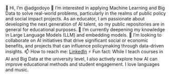 👋 Hi, I’m @adgodoyo
👀 I’m interested in applying Machine Learning and Big Data to solve real-world problems, particularly in the realms of public policy and social impact projects. As an educator, I am passionate about developing the next generation of AI talent, so my public repositories are in general for educational purposes.
🌱 I’m currently deepening my knowledge in Large Language Models (LLM) and embedding models.
💞️ I’m looking to collaborate on AI initiatives that drive significant social or economic benefits, and projects that can influence policymaking through data-driven insights.
📫 How to reach me: [LinkedIn](https://www.linkedin.com/in/adgodoyo/)
⚡ Fun fact: While I teach courses in AI and Big Data at the university level, I also actively explore how AI can improve educational methods and student engagement. I love languages and music.

<!---
adgodoyo/adgodoyo is a ✨ special ✨ repository because its `README.md` (this file) appears on your GitHub profile.
You can click the Preview link to take a look at your changes.
--->
